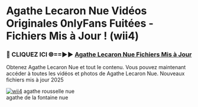 # Agathe Lecaron Nue Vidéos Originales 0nlyFans Fuitées - Fichiers Mis à Jour ! (wii4)

<h3>🔴 CLIQUEZ ICI 🌐==►► <a href="https://tinyurl.com/2pmr4ezf" rel="nofollow">Agathe Lecaron Nue Fichiers Mis à Jour</a></h3>

Obtenez Agathe Lecaron Nue et tout le contenu. Vous pouvez maintenant accéder à toutes les vidéos et photos de Agathe Lecaron Nue. Nouveaux fichiers mis à jour 2025

[![wii4](https://i.imgur.com/6SNvagu.gif)](https://tinyurl.com/2pmr4ezf)
agathe rousselle nue<br>
agathe de la fontaine nue